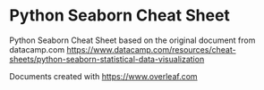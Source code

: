 # Python Seaborn Cheat Sheet
 Python Seaborn Cheat Sheet based on the original document from datacamp.com
 https://www.datacamp.com/resources/cheat-sheets/python-seaborn-statistical-data-visualization

 Documents created with https://www.overleaf.com
